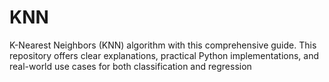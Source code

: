 # KNN
K-Nearest Neighbors (KNN) algorithm with this comprehensive guide. This repository offers clear explanations, practical Python implementations, and real-world use cases for both classification and regression

